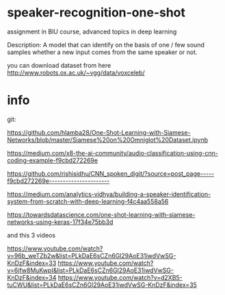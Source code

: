 # speaker-recognition-one-shot
assignment in BIU course, advanced topics in deep learning

Description: A model that can identify on the basis of one / few sound samples whether a new input comes from the same speaker or not.

you can download dataset from here http://www.robots.ox.ac.uk/~vgg/data/voxceleb/


# info


git:

https://github.com/hlamba28/One-Shot-Learning-with-Siamese-Networks/blob/master/Siamese%20on%20Omniglot%20Dataset.ipynb

https://medium.com/x8-the-ai-community/audio-classification-using-cnn-coding-example-f9cbd272269e

https://github.com/rishisidhu/CNN_spoken_digit/?source=post_page-----f9cbd272269e----------------------


https://medium.com/analytics-vidhya/building-a-speaker-identification-system-from-scratch-with-deep-learning-f4c4aa558a56

https://towardsdatascience.com/one-shot-learning-with-siamese-networks-using-keras-17f34e75bb3d

and this 3 videos

https://www.youtube.com/watch?v=96b_weTZb2w&list=PLkDaE6sCZn6Gl29AoE31iwdVwSG-KnDzF&index=33
https://www.youtube.com/watch?v=6jfw8MuKwpI&list=PLkDaE6sCZn6Gl29AoE31iwdVwSG-KnDzF&index=34
https://www.youtube.com/watch?v=d2XB5-tuCWU&list=PLkDaE6sCZn6Gl29AoE31iwdVwSG-KnDzF&index=35
